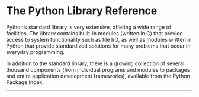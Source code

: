 # The Python Library Reference

Python’s standard library is very extensive, offering a wide range of facilities. The library contains built-in modules (written in C) that provide access to system functionality such as file I/O, as well as modules written in Python that provide standardized solutions for many problems that occur in everyday programming.

In addition to the standard library, there is a growing collection of several thousand components (from individual programs and modules to packages and entire application development frameworks), available from the Python Package Index.

-----



